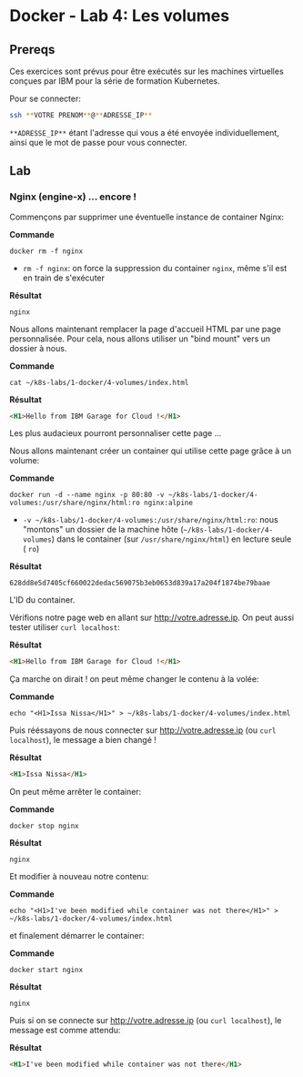 # Docker - Lab 4: Les volumes

## Prereqs

Ces exercices sont prévus pour être exécutés sur les machines virtuelles conçues par IBM pour la série de formation Kubernetes.

Pour se connecter:

```bash
ssh **VOTRE PRENOM**@**ADRESSE_IP**
```

`**ADRESSE_IP**` étant l'adresse qui vous a été envoyée individuellement, ainsi que le mot de passe pour vous connecter.

## Lab

### Nginx (engine-x) ... encore !

Commençons par supprimer une éventuelle instance de container Nginx:

**Commande**

```
docker rm -f nginx
```

- `rm -f nginx`: on force la suppression du container `nginx`, même s'il est en train de s'exécuter

**Résultat**

```
nginx
```

Nous allons maintenant remplacer la page d'accueil HTML par une page personnalisée. Pour cela, nous allons utiliser un "bind mount" vers un dossier à nous.

**Commande**

```
cat ~/k8s-labs/1-docker/4-volumes/index.html
```

**Résultat**

```html
<H1>Hello from IBM Garage for Cloud !</H1>
```

Les plus audacieux pourront personnaliser cette page ...

Nous allons maintenant créer un container qui utilise cette page grâce à un volume:

**Commande**

```
docker run -d --name nginx -p 80:80 -v ~/k8s-labs/1-docker/4-volumes:/usr/share/nginx/html:ro nginx:alpine
```

- `-v ~/k8s-labs/1-docker/4-volumes:/usr/share/nginx/html:ro`: nous "montons" un dossier de la machine hôte (`~/k8s-labs/1-docker/4-volumes`) dans le container (sur `/usr/share/nginx/html`) en lecture seule ( `ro`)

**Résultat**

```
628dd8e5d7405cf660022dedac569075b3eb0653d839a17a204f1874be79baae
```

L'ID du container.

Vérifions notre page web en allant sur http://votre.adresse.ip. On peut aussi tester utiliser `curl localhost`:

**Résultat**

```html
<H1>Hello from IBM Garage for Cloud !</H1>
```

Ça marche on dirait ! on peut même changer le contenu à la volée:

**Commande**

```
echo "<H1>Issa Nissa</H1>" > ~/k8s-labs/1-docker/4-volumes/index.html
```

Puis rééssayons de nous connecter sur http://votre.adresse.ip (ou `curl localhost`), le message a bien changé !

**Résultat**

```html
<H1>Issa Nissa</H1>
```

On peut même arrêter le container:

**Commande**

```
docker stop nginx
```

**Résultat**

```
nginx
```

Et modifier à nouveau notre contenu:

**Commande**

```
echo "<H1>I've been modified while container was not there</H1>" > ~/k8s-labs/1-docker/4-volumes/index.html
```

et finalement démarrer le container:

**Commande**

```
docker start nginx
```

**Résultat**

```
nginx
```

Puis si on se connecte sur http://votre.adresse.ip (ou `curl localhost`), le message est comme attendu:

**Résultat**

```html
<H1>I've been modified while container was not there</H1>
```

